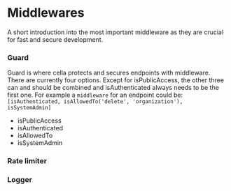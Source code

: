 # Middlewares
A short introduction into the most important middleware as they are crucial for fast and secure development.

### Guard
Guard is where cella protects and secures endpoints with middleware. There are currently four options. Except for isPublicAccess, the other three can and should be combined and isAuthenticated always needs to be the first one. For example a `middleware` for an endpoint could be: `[isAuthenticated, isAllowedTo('delete', 'organization'), isSystemAdmin]`

* isPublicAccess
* isAuthenticated
* isAllowedTo
* isSystemAdmin

### Rate limiter

### Logger


